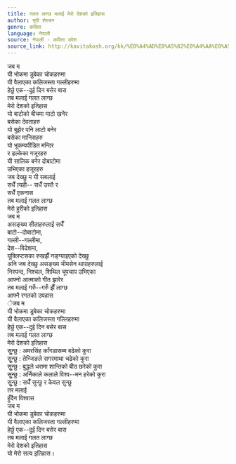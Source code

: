```yaml
---
title: गलत लाग्छ मलाई मेरो देशको इतिहास
author: भूपी शेरचन
genre: कविता
language: नेपाली
source: नेपाली - कविता कोश
source_link: http://kavitakosh.org/kk/%E0%A4%AD%E0%A5%82%E0%A4%AA%E0%A5%80_%E0%A4%B6%E0%A5%87%E0%A4%B0%E0%A4%9A%E0%A4%A8
---
```


जब म  
यी भोकमा डुबेका चोकहरुमा  
यी वैलाएका कलिजस्ता गल्लीहरुमा  
हेर्छु एक--दुई दिन बसेर बास  
तब मलाई गलत लाग्छ  
मेरो देशको इतिहास  
यो बाटोको बीचमा माटो खनेेर  
बसेका देवताहरु  
यो बुझेर पनि लाटो बनेर  
बसेका मानिसहरु  
यो भूकम्पपीडित मन्दिर  
र ढल्केका गजूरहरु  
यी सालिक बनेर दोबाटोमा  
उभिएका हजूरहरु  
जब देख्छु म यी सबलाई  
सधैँ त्यही-- सधैँ उस्तै र  
सधैँ एकनास  
तब मलाई गलत लाग्छ  
मेरो हुरीको इतिहास  
जब म  
असङ्ख्य सीताहरुलाई सधैँ  
बाटो--दोबाटोमा,  
गल्ली--गल्लीमा,  
देश--विदेशमा,  
यूक्लिप्टसका रुखझैँ नङ्ग्याइएको देख्छु  
अनि जब देख्छु असङ्ख्य भीमसेन थापाहरुलाई  
निस्पन्द, निश्चल, शिथिल चूपचाप उभिएका  
आफ्नो आत्माको गीत झारेर  
तब मलाई गरुँ--गरुँ झैँ लाग्छ  
आफ्नै रगतको उपहास  
ेजब म  
यी भोकमा डुबेका चोकहरुमा  
यी वैलाएका कलिजस्ता गल्लिहरुमा  
हेर्छु एक--दुई दिन बसेर बास  
तब मलाई गलत लाग्छ  
मेरो देशको इतिहास  
सूुन्छु : अमरसिंह काँगडासम्म बढेको कुरा  
सूुन्छु : तेन्जिङले सगरमाथा चढेको कुरा  
सूुन्छु : बुद्धले धरामा शान्तिको बीउ छरेको कुरा  
सूुन्छु : अर्निकाले कलाले विश्व--मन हरेको कुरा  
सूुन्छु : सधैँ सुन्छु र केवल सुन्छु  
तर मलाई  
हुँदैन विश्वास  
जब म  
यी भोकमा डुबेका चोकहरुमा  
यी वैलाएका कलिजस्ता गल्लीहरुमा  
हेर्छु एक--दुई दिन बसेर बास  
तब मलाई गलत लाग्छ  
मेरो देशको इतिहास  
यो मेरो सत्य इतिहास।
